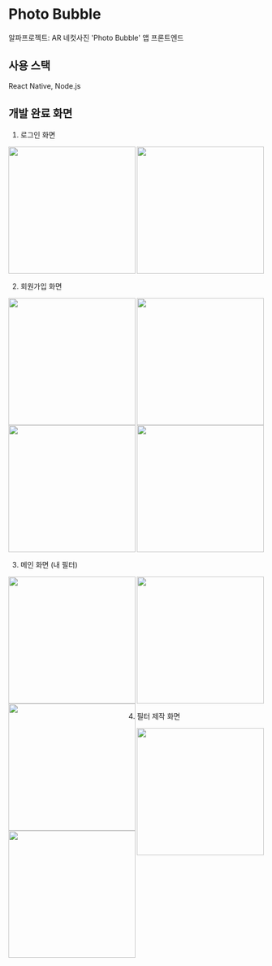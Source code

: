# Photo Bubble
알파프로젝트: AR 네컷사진 'Photo Bubble' 앱 프론트엔드

## 사용 스택
React Native, Node.js

## 개발 완료 화면
1. 로그인 화면
<img src="https://user-images.githubusercontent.com/66251759/168466438-952dcb92-4850-4625-8853-1bd11ba250af.png" width="250" align="left">
<img src="https://user-images.githubusercontent.com/66251759/168466469-8ad98e65-8626-42cb-924f-77e14e8b3a0f.png" width="250">

2. 회원가입 화면
<img src="https://user-images.githubusercontent.com/66251759/168478843-6da76f51-acff-4b8d-931a-b9ece2adf515.png" width="250" align="left">
<img src="https://user-images.githubusercontent.com/66251759/168672413-38589f52-d32a-40a2-b3ce-221972945b26.png" width="250">
<img src="https://user-images.githubusercontent.com/66251759/168885627-43579c20-c52f-4548-860b-672bd7cdb7fa.png" width="250" align="left">
<img src="https://user-images.githubusercontent.com/66251759/169665390-276c52a8-adc5-43dc-9e9b-90ff7f1822ed.png" width="250">

3. 메인 화면 (내 필터)
<img src="https://user-images.githubusercontent.com/66251759/172012339-a369a307-7881-4fc7-9877-85a3f8f2fb3f.png" width="250" align="left">
<img src="https://user-images.githubusercontent.com/66251759/172013494-5165979f-99fb-462f-8fb4-1d637cbe1e58.png" width="250" align="left">
<img src="https://user-images.githubusercontent.com/66251759/172013421-650566a5-f1c8-4523-9eed-9ca05b12a24e.png" width="250">

4. 필터 제작 화면
<img src="https://user-images.githubusercontent.com/66251759/172019744-5bc77076-0c6e-425a-a57b-2d4c015b9fc9.png" width="250" align="left">
<img src="https://user-images.githubusercontent.com/66251759/172019757-e369a7d4-1f64-40ac-b47d-caf74405c40c.png" width="250">
